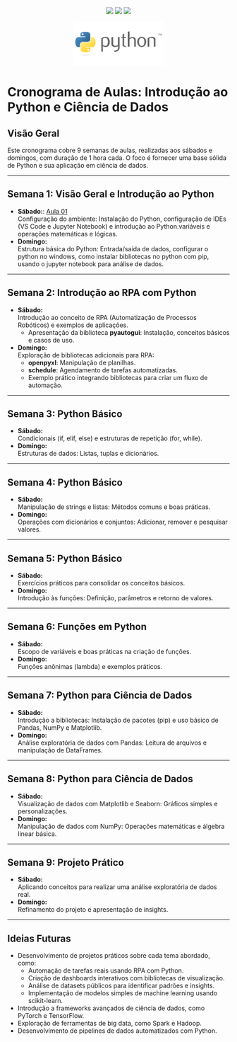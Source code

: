 
<p align=center> 
<img src="https://img.shields.io/badge/python-3670A0?style=for-the-badge&logo=python&logoColor=ffdd54"/> 
<img src="https://img.shields.io/badge/git-%23F05033.svg?style=for-the-badge&logo=git&logoColor=white"/> 
<img src="https://img.shields.io/badge/pandas-109989?style=for-the-badge&logo=pandas&logoColor=white"/>
</p>

<p align="center">
  <img height="100px" src="./utils/python.png">
</p>

# Cronograma de Aulas: Introdução ao Python e Ciência de Dados

## Visão Geral
Este cronograma cobre 9 semanas de aulas, realizadas aos sábados e domingos, com duração de 1 hora cada. O foco é fornecer uma base sólida de Python e sua aplicação em ciência de dados.

---

## Semana 1: Visão Geral e Introdução ao Python
- **Sábado:**: [Aula 01](/aula_01/)\
  Configuração do ambiente: Instalação do Python, configuração de IDEs (VS Code e Jupyter Notebook) e introdução ao Python.variáveis e operações matemáticas e lógicas.
- **Domingo:**  
  Estrutura básica do Python: Entrada/saída de dados, configurar o python no windows, como instalar bibliotecas no python com pip, usando o jupyter notebook para análise de dados.

---

## Semana 2: Introdução ao RPA com Python
- **Sábado:**  
  Introdução ao conceito de RPA (Automatização de Processos Robóticos) e exemplos de aplicações.
  - Apresentação da biblioteca **pyautogui**: Instalação, conceitos básicos e casos de uso.
- **Domingo:**  
  Exploração de bibliotecas adicionais para RPA: 
  - **openpyxl**: Manipulação de planilhas.
  - **schedule**: Agendamento de tarefas automatizadas.
  - Exemplo prático integrando bibliotecas para criar um fluxo de automação.

---

## Semana 3: Python Básico
- **Sábado:**  
  Condicionais (if, elif, else) e estruturas de repetição (for, while).
- **Domingo:**  
  Estruturas de dados: Listas, tuplas e dicionários.

---

## Semana 4: Python Básico
- **Sábado:**  
  Manipulação de strings e listas: Métodos comuns e boas práticas.
- **Domingo:**  
  Operações com dicionários e conjuntos: Adicionar, remover e pesquisar valores.

---

## Semana 5: Python Básico
- **Sábado:**  
  Exercícios práticos para consolidar os conceitos básicos.
- **Domingo:**  
  Introdução às funções: Definição, parâmetros e retorno de valores.

---

## Semana 6: Funções em Python
- **Sábado:**  
  Escopo de variáveis e boas práticas na criação de funções.
- **Domingo:**  
  Funções anônimas (lambda) e exemplos práticos.

---

## Semana 7: Python para Ciência de Dados
- **Sábado:**  
  Introdução a bibliotecas: Instalação de pacotes (pip) e uso básico de Pandas, NumPy e Matplotlib.
- **Domingo:**  
  Análise exploratória de dados com Pandas: Leitura de arquivos e manipulação de DataFrames.

---

## Semana 8: Python para Ciência de Dados
- **Sábado:**  
  Visualização de dados com Matplotlib e Seaborn: Gráficos simples e personalizações.
- **Domingo:**  
  Manipulação de dados com NumPy: Operações matemáticas e álgebra linear básica.

---

## Semana 9: Projeto Prático
- **Sábado:**  
  Aplicando conceitos para realizar uma análise exploratória de dados real.
- **Domingo:**  
  Refinamento do projeto e apresentação de insights.


---

## Ideias Futuras
- Desenvolvimento de projetos práticos sobre cada tema abordado, como:
  - Automação de tarefas reais usando RPA com Python.
  - Criação de dashboards interativos com bibliotecas de visualização.
  - Análise de datasets públicos para identificar padrões e insights.
  - Implementação de modelos simples de machine learning usando scikit-learn.
- Introdução a frameworks avançados de ciência de dados, como PyTorch e TensorFlow.
- Exploração de ferramentas de big data, como Spark e Hadoop.
- Desenvolvimento de pipelines de dados automatizados com Python.
